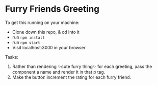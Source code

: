 # Furry Friends Greeting  

To get this running on your machine:
- Clone down this repo, & cd into it
- run `npm install`
- run `npm start`
- Visit localhost:3000 in your browser

Tasks:
1. Rather than rendering ✨cute furry thing✨ for each greeting, pass the component a name and render it in that p tag.
2. Make the button increment the rating for each furry friend.
